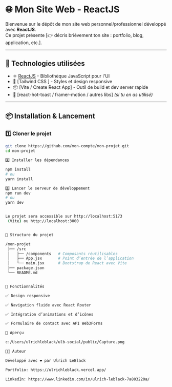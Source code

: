 # 🌐 Mon Site Web - ReactJS

Bienvenue sur le dépôt de mon site web personnel/professionnel développé avec **ReactJS**.  
Ce projet présente [👉 décris brièvement ton site : portfolio, blog, application, etc.].

---

## 🚀 Technologies utilisées
- ⚛️ [ReactJS](https://react.dev/) - Bibliothèque JavaScript pour l'UI
- 🎨 [Tailwind CSS ] - Styles et design responsive
- 📦 [Vite / Create React App] - Outil de build et dev server rapide
- 🌙 [react-hot-toast / framer-motion / autres libs] *(si tu en as utilisé)*

---

## 📦 Installation & Lancement

### 1️⃣ Cloner le projet
```bash
git clone https://github.com/mon-compte/mon-projet.git
cd mon-projet

2️⃣ Installer les dépendances

npm install
# ou
yarn install

3️⃣ Lancer le serveur de développement
npm run dev
# ou
yarn dev


Le projet sera accessible sur http://localhost:5173
 (Vite) ou http://localhost:3000


📂 Structure du projet

/mon-projet
 ├── /src
 │   ├── /components   # Composants réutilisables
 │   ├── App.jsx       # Point d’entrée de l’application
 │   └── main.jsx      # Bootstrap de React avec Vite
 ├── package.json
 └── README.md


🌟 Fonctionnalités

✅ Design responsive

✅ Navigation fluide avec React Router

✅ Intégration d’animations et d’icônes

✅ Formulaire de contact avec API Web3Forms

📸 Aperçu

c:/Users/ulrichleblack/ulb-social/public/Capture.png

👨‍💻 Auteur

Développé avec ❤️ par Ulrich LeBlack

Portfolio: https://ulrichleblack.vercel.app/

LinkedIn: https://www.linkedin.com/in/ulrich-leblack-7a803220a/

